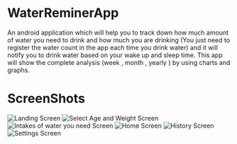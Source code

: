 # WaterReminerApp
An android application which will help you to track down how much amount of water you need to drink and how much you are drinking (You just
need to register the water count in the app each time you drink water) and it will notify you to drink water based on your wake up and
sleep time. This app will show the complete analysis (week , month , yearly ) by using charts and graphs.
# ScreenShots
![Landing Screen](https://github.com/W0lFi3-IND/WaterReminerApp/blob/master/WhatsApp%20Image%202020-03-30%20at%2022.28.15%20(2).jpeg)
![Select Age and Weight Screen ](https://github.com/W0lFi3-IND/WaterReminerApp/blob/master/WhatsApp%20Image%202020-03-30%20at%2022.28.15%20(1).jpeg)
![Intakes of water you need Screen](https://github.com/W0lFi3-IND/WaterReminerApp/blob/master/WhatsApp%20Image%202020-03-30%20at%2022.28.15.jpeg)
![Home Screen](https://github.com/W0lFi3-IND/WaterReminerApp/blob/master/WhatsApp%20Image%202020-03-30%20at%2022.28.15%20(3).jpeg)
![History Screen](https://github.com/W0lFi3-IND/WaterReminerApp/blob/master/WhatsApp%20Image%202020-03-30%20at%2022.28.15%20(4).jpeg)
![Settings Screen](https://github.com/W0lFi3-IND/WaterReminerApp/blob/master/WhatsApp%20Image%202020-03-30%20at%2022.28.15%20(5).jpeg)






